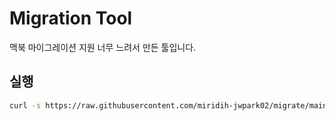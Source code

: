 # Migration Tool

맥북 마이그레이션 지원 너무 느려서 만든 툴입니다.

## 실행

```bash
curl -s https://raw.githubusercontent.com/miridih-jwpark02/migrate/main/setup.sh | bash
```